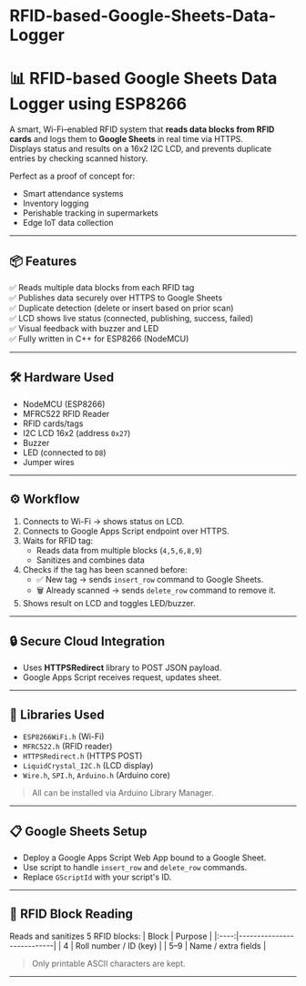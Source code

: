 # RFID-based-Google-Sheets-Data-Logger

# 📊 RFID-based Google Sheets Data Logger using ESP8266

A smart, Wi-Fi–enabled RFID system that **reads data blocks from RFID cards** and logs them to **Google Sheets** in real time via HTTPS.  
Displays status and results on a 16x2 I2C LCD, and prevents duplicate entries by checking scanned history.

Perfect as a proof of concept for:
- Smart attendance systems
- Inventory logging
- Perishable tracking in supermarkets
- Edge IoT data collection

---

## 📦 **Features**
✅ Reads multiple data blocks from each RFID tag  
✅ Publishes data securely over HTTPS to Google Sheets  
✅ Duplicate detection (delete or insert based on prior scan)  
✅ LCD shows live status (connected, publishing, success, failed)  
✅ Visual feedback with buzzer and LED  
✅ Fully written in C++ for ESP8266 (NodeMCU)

---

## 🛠 **Hardware Used**
- NodeMCU (ESP8266)
- MFRC522 RFID Reader
- RFID cards/tags
- I2C LCD 16x2 (address `0x27`)
- Buzzer
- LED (connected to `D8`)
- Jumper wires

---

## ⚙ **Workflow**
1. Connects to Wi-Fi → shows status on LCD.
2. Connects to Google Apps Script endpoint over HTTPS.
3. Waits for RFID tag:
   - Reads data from multiple blocks (`4,5,6,8,9`)
   - Sanitizes and combines data
4. Checks if the tag has been scanned before:
   - ✅ New tag → sends `insert_row` command to Google Sheets.
   - 🗑 Already scanned → sends `delete_row` command to remove it.
5. Shows result on LCD and toggles LED/buzzer.

---

## 🔒 **Secure Cloud Integration**
- Uses **HTTPSRedirect** library to POST JSON payload.
- Google Apps Script receives request, updates sheet.

---

## 🧰 **Libraries Used**
- `ESP8266WiFi.h` (Wi-Fi)
- `MFRC522.h` (RFID reader)
- `HTTPSRedirect.h` (HTTPS POST)
- `LiquidCrystal_I2C.h` (LCD display)
- `Wire.h`, `SPI.h`, `Arduino.h` (Arduino core)

> All can be installed via Arduino Library Manager.

---

## 📋 **Google Sheets Setup**
- Deploy a Google Apps Script Web App bound to a Google Sheet.
- Use script to handle `insert_row` and `delete_row` commands.
- Replace `GScriptId` with your script's ID.

---

## 📝 **RFID Block Reading**
Reads and sanitizes 5 RFID blocks:
| Block | Purpose                  |
|:----:|---------------------------|
|  4   | Roll number / ID (key)    |
|  5–9 | Name / extra fields       |

> Only printable ASCII characters are kept.

---
